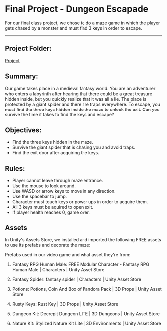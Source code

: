 # Final Project - Dungeon Escapade 

For our final class project, we chose to do a maze game in which the player gets chased by a monster and must find 3 keys in order to escape.

---
## Project Folder:
[Project](https://drive.google.com/file/d/1rHC-FVq0Dfk_QrYEMdlI1pQLaPav7hwb/view?usp=sharing) 

## Summary:
Our game takes place in a medieval fantasy world. You are an adventurer who enters a labyrinth after hearing that there could be a great treasure hidden inside, but you quickly realize that it was all a lie. The place is protected by a giant spider and there are traps everywhere.  To escape, you must find the three keys hidden inside the maze to unlock the exit. Can you survive the time it takes to find the keys and escape?

## Objectives:
- Find the three keys hidden in the maze.
- Survive the giant spider that is chasing you and avoid traps.
- Find the exit door after acquiring the keys.


## Rules:
- Player cannot leave through maze entrance.
- Use the mouse to look around.
- Use WASD or arrow keys to move in any direction.
- Use the spacebar to jump. 
- Character must touch keys or power ups in order to acquire them.
- All 3 keys must be aquired to open exit.
- If player health reaches 0, game over.


## Assets
In Unity's Assets Store, we installed and imported the following FREE assets to use its prefabs and decorate the maze:

Prefabs used in our video game and what asset they're from:
1. Fantasy RPG Human Male: FREE Modular Character - Fantasy RPG Human Male | Characters | Unity Asset Store

2. Fantasy Spider: fantasy spider | Characters | Unity Asset Store

3. Potions: Potions, Coin And Box of Pandora Pack | 3D Props | Unity Asset Store

4. Rusty Keys: Rust Key | 3D Props | Unity Asset Store

5. Dungeon Kit: Decrepit Dungeon LITE | 3D Dungeons | Unity Asset Store

6. Nature Kit: Stylized Nature Kit Lite | 3D Environments | Unity Asset Store


